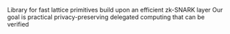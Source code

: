 Library for fast lattice primitives build upon an efficient zk-SNARK layer
Our goal is practical privacy-preserving delegated computing that can be verified
